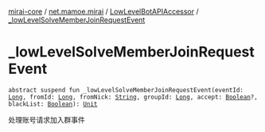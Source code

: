 [mirai-core](../../index.md) / [net.mamoe.mirai](../index.md) / [LowLevelBotAPIAccessor](index.md) / [_lowLevelSolveMemberJoinRequestEvent](./_low-level-solve-member-join-request-event.md)

# _lowLevelSolveMemberJoinRequestEvent

`abstract suspend fun _lowLevelSolveMemberJoinRequestEvent(eventId: `[`Long`](https://kotlinlang.org/api/latest/jvm/stdlib/kotlin/-long/index.html)`, fromId: `[`Long`](https://kotlinlang.org/api/latest/jvm/stdlib/kotlin/-long/index.html)`, fromNick: `[`String`](https://kotlinlang.org/api/latest/jvm/stdlib/kotlin/-string/index.html)`, groupId: `[`Long`](https://kotlinlang.org/api/latest/jvm/stdlib/kotlin/-long/index.html)`, accept: `[`Boolean`](https://kotlinlang.org/api/latest/jvm/stdlib/kotlin/-boolean/index.html)`?, blackList: `[`Boolean`](https://kotlinlang.org/api/latest/jvm/stdlib/kotlin/-boolean/index.html)`): `[`Unit`](https://kotlinlang.org/api/latest/jvm/stdlib/kotlin/-unit/index.html)

处理账号请求加入群事件

